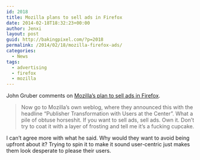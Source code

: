 ```yaml
---
id: 2018
title: Mozilla plans to sell ads in Firefox
date: 2014-02-18T18:32:23+00:00
author: Jenxi
layout: post
guid: http://bakingpixel.com/?p=2018
permalink: /2014/02/18/mozilla-firefox-ads/
categories:
  - News
tags:
  - advertising
  - firefox
  - mozilla
---
```

John Gruber comments on [Mozilla’s plan to sell ads in Firefox](http://daringfireball.net/linked/2014/02/16/mozilla).

> Now go to Mozilla’s own weblog, where they announced this with the headline “Publisher Transformation with Users at the Center”. What a pile of obtuse horseshit. If you want to sell ads, sell ads. Own it. Don’t try to coat it with a layer of frosting and tell me it’s a fucking cupcake. 

I can’t agree more with what he said. Why would they want to avoid being upfront about it? Trying to spin it to make it sound user-centric just makes them look desperate to please their users.
